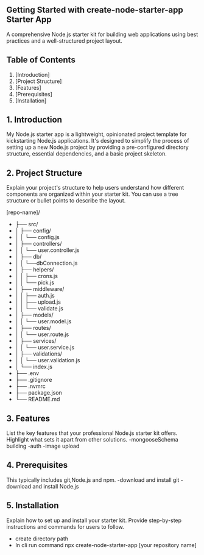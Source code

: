 ## Getting Started with create-node-starter-app Starter App
A comprehensive Node.js starter kit for building web applications using best practices and a well-structured project layout.


## Table of Contents

1. [Introduction]
2. [Project Structure]
3. [Features]
4. [Prerequisites]
5. [Installation]


## 1. Introduction
My Node.js starter app is a lightweight, opinionated project template for kickstarting Node.js applications. It's designed to simplify the process of setting up a new Node.js project by providing a pre-configured directory structure, essential dependencies, and a basic project skeleton.

## 2. Project Structure

Explain your project's structure to help users understand how different components are organized within your starter kit. You can use a tree structure or bullet points to describe the layout.

[repo-name]/
 * ├── src/
 * │     ├── config/
 * │     │   └── config.js
 * │     ├── controllers/
 * │     │   └── user.controller.js
 * │     ├── db/
 * │     │   └──dbConnection.js
 * │     ├── helpers/
 * │     │   ├── crons.js
 * │     │   └── pick.js
 * │     ├── middleware/
 * │     │   ├── auth.js
 * │     │   ├── upload.js
 * │     │   └── validate.js
 * │     ├── models/
 * │     │   └── user.model.js
 * │     ├── routes/
 * │     │   └── user.route.js
 * │     ├── services/
 * │     │   └── user.service.js
 * │     ├── validations/
 * │     │   └── user.validation.js
 * │     └── index.js
 * ├── .env
 * ├── .gitignore
 * ├── .nvmrc
 * ├── package.json
 * └── README.md

## 3. Features
List the key features that your professional Node.js starter kit offers. Highlight what sets it apart from other solutions.
   -mongooseSchema building
   -auth
   -image upload

## 4. Prerequisites
 This typically includes git,Node.js and npm.
   -download and install git
   -download and install Node.js

## 5. Installation
Explain how to set up and install your starter kit. Provide step-by-step instructions and commands for users to follow.
  - create directory path
  - In cli run command npx create-node-starter-app [your repository name]
